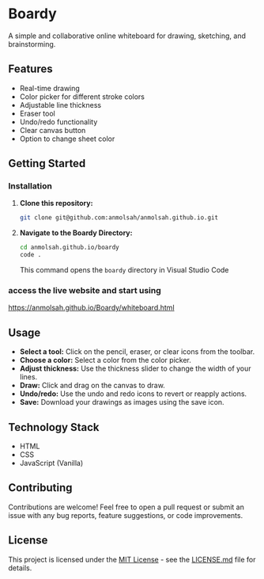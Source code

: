 # Boardy

A simple and collaborative online whiteboard for drawing, sketching, and brainstorming.

## Features

- Real-time drawing
- Color picker for different stroke colors
- Adjustable line thickness
- Eraser tool
- Undo/redo functionality
- Clear canvas button
- Option to change sheet color

## Getting Started

### Installation

1. **Clone this repository:**

    ```bash
    git clone git@github.com:anmolsah/anmolsah.github.io.git
    ```

2. **Navigate to the Boardy Directory:**

    ```bash
    cd anmolsah.github.io/boardy
    code .
    ```
    This command opens the `boardy` directory in Visual Studio Code

###  access the live website and start using

https://anmolsah.github.io/Boardy/whiteboard.html

## Usage

- **Select a tool:** Click on the pencil, eraser, or clear icons from the toolbar.
- **Choose a color:** Select a color from the color picker.
- **Adjust thickness:** Use the thickness slider to change the width of your lines.
- **Draw:** Click and drag on the canvas to draw.
- **Undo/redo:** Use the undo and redo icons to revert or reapply actions.
- **Save:** Download your drawings as images using the save icon.

## Technology Stack

- HTML
- CSS
- JavaScript (Vanilla)

## Contributing

Contributions are welcome! Feel free to open a pull request or submit an issue with any bug reports, feature suggestions, or code improvements.

## License

This project is licensed under the [MIT License](LICENSE.md) - see the [LICENSE.md](LICENSE.md) file for details.

